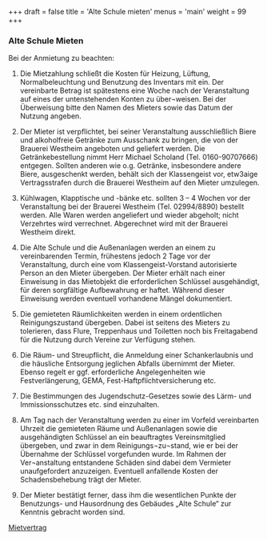 +++
draft = false
title = 'Alte Schule mieten'
menus = 'main'
weight = 99
+++

### Alte Schule Mieten

Bei der Anmietung zu beachten:

1.	Die Mietzahlung schließt die Kosten für Heizung, Lüftung, Normalbeleuchtung und Benutzung des Inventars mit ein. Der vereinbarte Betrag ist spätestens eine Woche nach der Veranstaltung auf eines der untenstehenden Konten zu über¬weisen. Bei der Überweisung bitte den Namen des Mieters sowie das Datum der Nutzung angeben.

2.	Der Mieter ist verpflichtet, bei seiner Veranstaltung ausschließlich Biere und alkoholfreie Getränke zum Ausschank zu bringen, die von der Brauerei Westheim angeboten und geliefert werden. Die Getränkebestellung nimmt Herr Michael Scholand (Tel. 0160-90707666) entgegen. Sollten anderen wie o.g. Getränke, insbesondere andere Biere, ausgeschenkt werden, behält sich der Klassengeist vor, etw3aige Vertragsstrafen durch die Brauerei Westheim auf den Mieter umzulegen.

3.	Kühlwagen, Klapptische und -bänke etc.  sollten 3 – 4 Wochen vor der Veranstaltung bei der Brauerei Westheim (Tel. 02994/8890) bestellt werden.
Alle Waren werden angeliefert und wieder abgeholt; nicht Verzehrtes wird verrechnet. Abgerechnet wird mit der Brauerei Westheim direkt.

4.	Die Alte Schule und die Außenanlagen werden an einem zu vereinbarenden Termin, frühestens jedoch 2 Tage vor der Veranstaltung, durch eine vom Klassengeist-Vorstand autorisierte Person an den Mieter übergeben. Der Mieter erhält nach einer Einweisung in das Mietobjekt die erforderlichen Schlüssel ausgehändigt, für deren sorgfältige Aufbewahrung er haftet. Während dieser Einweisung werden eventuell vorhandene Mängel dokumentiert.

5.	Die gemieteten Räumlichkeiten werden in einem ordentlichen Reinigungszustand übergeben. Dabei ist seitens des Mieters zu tolerieren, dass Flure, Treppenhaus und Toiletten noch bis Freitagabend für die Nutzung durch Vereine zur Verfügung stehen.

6.	Die Räum- und Streupflicht, die Anmeldung einer Schankerlaubnis und die häusliche Entsorgung jeglichen Abfalls übernimmt der Mieter. Ebenso regelt er ggf. erforderliche Angelegenheiten wie Festverlängerung, GEMA, Fest-Haftpflichtversicherung etc.

7.	Die Bestimmungen des Jugendschutz-Gesetzes sowie des Lärm- und Immissionsschutzes etc. sind einzuhalten.

8.	Am Tag nach der Veranstaltung werden zu einer im Vorfeld vereinbarten Uhrzeit die gemieteten Räume und Außenanlagen sowie die ausgehändigten Schlüssel an ein beauftragtes Vereinsmitglied übergeben, und zwar in dem Reinigungs¬zu¬stand, wie er bei der Übernahme der Schlüssel vorgefunden wurde. Im Rahmen der Ver¬anstaltung entstandene Schäden sind dabei dem Vermieter unaufgefordert anzuzeigen. Eventuell anfallende Kosten der Schadensbehebung trägt der Mieter.

9.	Der Mieter bestätigt ferner, dass ihm die wesentlichen Punkte der Benutzungs- und Hausordnung des Gebäudes „Alte Schule“ zur Kenntnis gebracht worden sind.


[Mietvertrag](Mietvertrag_AlteSchule.pdf)